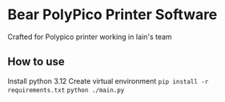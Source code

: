 # Bear PolyPico Printer Software
Crafted for Polypico printer working in Iain's team
## How to use
Install python 3.12
Create virtual environment
`pip install -r requirements.txt`
`python ./main.py`